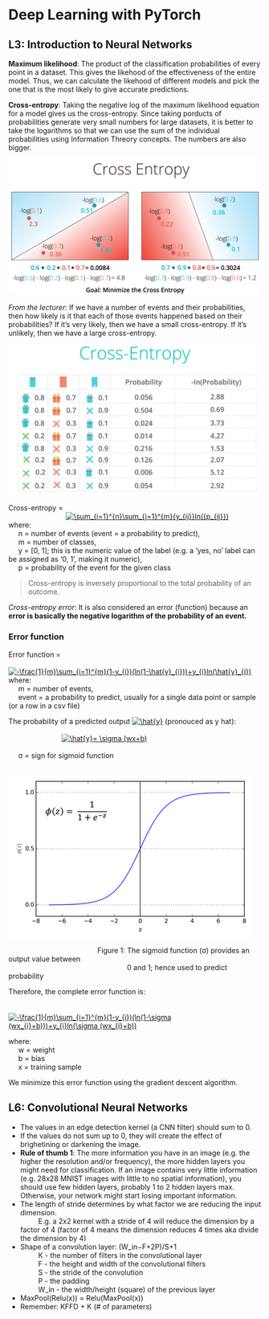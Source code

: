 # Deep Learning with PyTorch

## L3: Introduction to Neural Networks

**Maximum likelihood**: The product of the classification probabilities of every point in a dataset. This gives the likehood of the effectiveness of the entire model. Thus, we can calculate the likehood of different models and pick the one that is the most likely to give accurate predictions.

**Cross-entropy**: Taking the negative log of the maximum likelihood equation for a model gives us the cross-entropy. Since taking porducts of probabilities generate very small numbers for large datasets, it is better to take the logarithms so that we can use the sum of the individual probabilities using Information Threory concepts. The numbers are also bigger.

![Cross-entropy](https://github.com/dg1223/ai_bangladesh/blob/master/deep-learning-udacity/images/cross-entropy.png)

*From the lecturer*: If we have a number of events and their probabilities, then how likely is it that each of those events happened based on their probabilities? If it’s very likely, then we have a small cross-entropy. If it’s unlikely, then we have a large cross-entropy.

![Cross-entropy-2](https://github.com/dg1223/ai_bangladesh/blob/master/deep-learning-udacity/images/cross-entropy-2.png)

Cross-entropy =<br/>
&nbsp; &nbsp; &nbsp; &nbsp; &nbsp; &nbsp; &nbsp; &nbsp; &nbsp; &nbsp; &nbsp; &nbsp; &nbsp; &nbsp; &nbsp;<a href="https://www.codecogs.com/eqnedit.php?latex=\sum_{i=1}^{n}\sum_{j=1}^{m}{y_{ij}}ln({p_{ij}})" target="_blank"><img src="https://latex.codecogs.com/gif.latex?\sum_{i=1}^{n}\sum_{j=1}^{m}{y_{ij}}ln({p_{ij}})" title="\sum_{i=1}^{n}\sum_{j=1}^{m}{y_{ij}}ln({p_{ij}})" /></a><br/>
where:<br/>
&nbsp; &nbsp; &nbsp;n = number of events (event = a probability to predict),<br/>&nbsp; &nbsp; &nbsp;m = number of classes,<br/>&nbsp; &nbsp; &nbsp;y = [0, 1]; this is the numeric value of the label (e.g. a ‘yes, no’ label can be assigned as ‘0, 1’, making it numeric),<br/>&nbsp; &nbsp; &nbsp;p = probability of the event for the given class

> Cross-entropy is inversely proportional to the total probability of an outcome.

*Cross-entropy error*: It is also considered an error (function) because an **error is basically the negative logarithm of the probability of an event.**

### Error function

Error function =<br/>
&nbsp; &nbsp; &nbsp; &nbsp; &nbsp; &nbsp; &nbsp; &nbsp; &nbsp; &nbsp; &nbsp; &nbsp; &nbsp; &nbsp;<a href="https://www.codecogs.com/eqnedit.php?latex=-\frac{1}{m}\sum_{i=1}^{m}(1-y_{i})(ln(1-\hat{y}_{i}))&plus;y_{i}ln(\hat{y}_{i})" target="_blank"><img src="https://latex.codecogs.com/gif.latex?-\frac{1}{m}\sum_{i=1}^{m}(1-y_{i})(ln(1-\hat{y}_{i}))&plus;y_{i}ln(\hat{y}_{i})" title="-\frac{1}{m}\sum_{i=1}^{m}(1-y_{i})(ln(1-\hat{y}_{i}))+y_{i}ln(\hat{y}_{i})" /></a><br/>
where:<br/>
&nbsp; &nbsp; &nbsp;m = number of events,<br/>&nbsp; &nbsp; &nbsp;event = a probability to predict, usually for a single data point or sample (or a row in a csv file)

The probability of a predicted output <a href="https://www.codecogs.com/eqnedit.php?latex=\hat{y}" target="_blank"><img src="https://latex.codecogs.com/gif.latex?\hat{y}" title="\hat{y}" /></a> (pronouced as y hat):<br/><br/>
&nbsp; &nbsp; &nbsp; &nbsp; &nbsp; &nbsp; &nbsp; &nbsp; &nbsp; &nbsp; &nbsp; &nbsp; &nbsp; &nbsp;<a href="https://www.codecogs.com/eqnedit.php?latex=\hat{y}=&space;\sigma&space;(wx&plus;b)" target="_blank"><img src="https://latex.codecogs.com/gif.latex?\hat{y}=&space;\sigma&space;(wx&plus;b)" title="\hat{y}= \sigma (wx+b)" /></a><br/><br/>
&nbsp; &nbsp; &nbsp;σ = sign for sigmoid function

&nbsp; &nbsp; &nbsp; &nbsp; &nbsp; &nbsp; &nbsp; &nbsp; &nbsp; &nbsp; &nbsp; &nbsp; &nbsp; &nbsp; &nbsp; &nbsp; &nbsp; &nbsp; &nbsp; &nbsp; &nbsp; &nbsp;![sigmoid-function](https://github.com/dg1223/ai_bangladesh/blob/master/deep-learning-udacity/images/sigmoid-function.png)

&nbsp; &nbsp; &nbsp; &nbsp; &nbsp; &nbsp; &nbsp; &nbsp; &nbsp; &nbsp; &nbsp; &nbsp; &nbsp; &nbsp; &nbsp; &nbsp; &nbsp; &nbsp; &nbsp; &nbsp; &nbsp; &nbsp; &nbsp;Figure 1: The sigmoid function (σ) provides an output value between<br/>&nbsp; &nbsp;&nbsp; &nbsp; &nbsp; &nbsp; &nbsp; &nbsp; &nbsp; &nbsp; &nbsp; &nbsp; &nbsp; &nbsp; &nbsp; &nbsp; &nbsp; &nbsp; &nbsp; &nbsp; &nbsp; &nbsp; &nbsp; &nbsp; &nbsp; &nbsp; &nbsp; &nbsp; &nbsp; &nbsp; &nbsp;0 and 1; hence used to predict probability

Therefore, the complete error function is:<br/><br/>
&nbsp; &nbsp; &nbsp; &nbsp; &nbsp; &nbsp; &nbsp; &nbsp; &nbsp; &nbsp; &nbsp; &nbsp; &nbsp; &nbsp;<a href="https://www.codecogs.com/eqnedit.php?latex=-\frac{1}{m}\sum_{i=1}^{m}(1-y_{i})(ln(1-\sigma&space;(wx_{i}&plus;b)))&plus;y_{i}ln(\sigma&space;(wx_{i}&plus;b))" target="_blank"><img src="https://latex.codecogs.com/gif.latex?-\frac{1}{m}\sum_{i=1}^{m}(1-y_{i})(ln(1-\sigma&space;(wx_{i}&plus;b)))&plus;y_{i}ln(\sigma&space;(wx_{i}&plus;b))" title="-\frac{1}{m}\sum_{i=1}^{m}(1-y_{i})(ln(1-\sigma (wx_{i}+b)))+y_{i}ln(\sigma (wx_{i}+b))" /></a>

where:<br/>
&nbsp; &nbsp; &nbsp;w = weight<br/>
&nbsp; &nbsp; &nbsp;b = bias<br/>
&nbsp; &nbsp; &nbsp;x = training sample<br/>

We minimize this error function using the gradient descent algorithm.<br/>

## L6: Convolutional Neural Networks
* The values in an edge detection kernel (a CNN filter) should sum to 0.
* If the values do not sum up to 0, they will create the effect of brighetining or darkening the image.
* **Rule of thumb 1**: The more information you have in an image (e.g. the higher the resolution and/or frequency), the more hidden layers you might need for classification. If an image contains very little information (e.g. 28x28 MNIST images with little to no spatial information), you should use few hidden layers, probably 1 to 2 hidden layers max. Otherwise, your network might start losing important information.
* The length of stride determines by what factor we are reducing the input dimension.<br/>
&nbsp; &nbsp; &nbsp; &nbsp; &nbsp;E.g. a 2x2 kernel with a stride of 4 will reduce the dimension by a factor of 4 (factor of 4 means the dimension reduces 4 times aka divide the dimension by 4)
* Shape of a convolution layer: (W_in−F+2P)/S+1<br/>
&nbsp; &nbsp; &nbsp; &nbsp; &nbsp;K - the number of filters in the convolutional layer<br/>
&nbsp; &nbsp; &nbsp; &nbsp; &nbsp;F - the height and width of the convolutional filters<br/>
&nbsp; &nbsp; &nbsp; &nbsp; &nbsp;S - the stride of the convolution<br/>
&nbsp; &nbsp; &nbsp; &nbsp; &nbsp;P - the padding<br/>
&nbsp; &nbsp; &nbsp; &nbsp; &nbsp;W_in - the width/height (square) of the previous layer
* MaxPool(Relu(x)) = Relu(MaxPool(x))
* Remember: KFFD + K (# of parameters)
